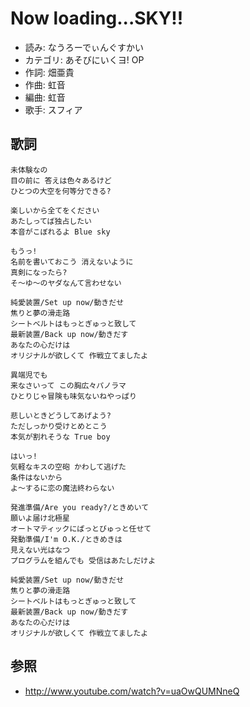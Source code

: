 Now loading...SKY!!
====================

- 読み: なうろーでぃんぐすかい
- カテゴリ: あそびにいくヨ! OP
- 作詞: 畑亜貴
- 作曲: 虹音
- 編曲: 虹音
- 歌手: スフィア


歌詞
-----

    未体験なの
    目の前に 答えは色々あるけど
    ひとつの大空を何等分できる?

    楽しいから全てをください
    あたしってば独占したい
    本音がこぼれるよ Blue sky

    もうっ!
    名前を書いておこう 消えないように
    真剣になったら?
    そ〜ゆ〜のヤダなんて言わせない

    純愛装置/Set up now/動きだせ
    焦りと夢の滑走路
    シートベルトはもっとぎゅっと致して
    最新装置/Back up now/動きだす
    あなたの心だけは
    オリジナルが欲しくて 作戦立てましたよ

    異端児でも
    来なさいって この胸広々パノラマ
    ひとりじゃ冒険も味気ないねやっぱり

    悲しいときどうしてあげよう?
    ただしっかり受けとめとこう
    本気が割れそうな True boy

    はいっ!
    気軽なキスの空砲 かわして逃げた
    条件はないから
    よ〜するに恋の魔法終わらない

    発進準備/Are you ready?/ときめいて
    願いよ届け北極星
    オートマティックにぱっとびゅっと任せて
    発動準備/I'm O.K./ときめきは
    見えない光はなつ
    プログラムを組んでも 受信はあたしだけよ

    純愛装置/Set up now/動きだせ
    焦りと夢の滑走路
    シートベルトはもっとぎゅっと致して
    最新装置/Back up now/動きだす
    あなたの心だけは
    オリジナルが欲しくて 作戦立てましたよ


参照
-----

- <http://www.youtube.com/watch?v=uaOwQUMNneQ>
